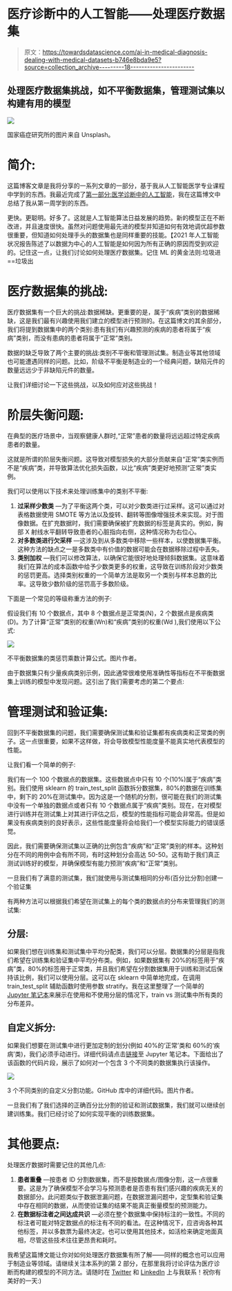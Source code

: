 # 医疗诊断中的人工智能——处理医疗数据集

> 原文：<https://towardsdatascience.com/ai-in-medical-diagnosis-dealing-with-medical-datasets-b746e8bda9e5?source=collection_archive---------18----------------------->

## 处理医疗数据集挑战，如不平衡数据集，管理测试集以构建有用的模型

![](img/a3f4a82aa04404d35d24209b4bcb02da.png)

国家癌症研究所的图片来自 Unsplash。

# **简介:**

这篇博客文章是我将分享的一系列文章的一部分，基于我从人工智能医学专业课程中学到的东西。我最近完成了[第一部分:医学诊断中的人工智能](https://www.coursera.org/learn/ai-for-medical-diagnosis)，我在这篇博文中总结了我从第一周学到的东西。

更快。更聪明。好多了。这就是人工智能算法日益发展的趋势。新的模型正在不断改进，并且速度很快。虽然对问题使用最先进的模型并知道如何有效地调优超参数很重要，但知道如何处理手头的数据集也是同样重要的技能。【2021 年人工智能状况报告陈述了以数据为中心的人工智能是如何因为所有正确的原因而受到欢迎的。记住这一点，让我们讨论如何处理医疗数据集。记住 ML 的黄金法则:垃圾进==垃圾出

# **医疗数据集的挑战:**

医疗数据集有一个巨大的挑战:数据稀缺。更重要的是，属于“疾病”类别的数据稀缺，这是我们最有兴趣使用我们建立的模型进行预测的。在这篇博文的其余部分，我们将提到数据集中的两个类别:患有我们有兴趣预测的疾病的患者将属于“疾病”类别，而没有患病的患者将属于“正常”类别。

数据的缺乏导致了两个主要的挑战:类别不平衡和管理测试集。制造业等其他领域也可能遭遇同样的问题。比如，阶级不平衡是制造业的一个经典问题，缺陷元件的数量远远少于非缺陷元件的数量。

让我们详细讨论一下这些挑战，以及如何应对这些挑战！

# **阶层失衡问题:**

在典型的医疗场景中，当观察健康人群时,“正常”患者的数量将远远超过特定疾病患者的数量。

这就是所谓的阶层失衡问题。这导致对模型损失的大部分贡献来自“正常”类实例而不是“疾病”类，并导致算法优化损失函数，以比“疾病”类更好地预测“正常”类实例。

我们可以使用以下技术来处理训练集中的类别不平衡:

1.  **过采样少数类** —为了平衡这两个类，可以对少数类进行过采样。这可以通过对表格数据使用 SMOTE 等方法以及旋转、翻转等图像增强技术来实现。对于图像数据。在扩充数据时，我们需要确保被扩充数据的标签是真实的。例如，胸部 X 射线水平翻转导致患者的心脏指向右侧，这种情况称为右位心。
2.  **对多数类进行欠采样** —这涉及到从多数类中移除一些样本，以使数据集平衡。这种方法的缺点之一是多数类中有价值的数据可能会在数据移除过程中丢失。
3.  **类别加权** —我们可以修改算法，以确保它能很好地处理倾斜数据集。这意味着我们在算法的成本函数中给予少数类更多的权重，这导致在训练阶段对少数类的惩罚更高。选择类别权重的一个简单方法是取另一个类别与样本总数的比率。这导致少数阶级的惩罚高于多数阶级。

下面是一个常见的等级称重方法的例子:

假设我们有 10 个数据点，其中 8 个数据点是正常类(N)，2 个数据点是疾病类(D)。为了计算“正常”类别的权重(Wn)和“疾病”类别的权重(Wd ),我们使用以下公式:

![](img/352cfb1e33839a43f464aebf48ad13a9.png)

不平衡数据集的类惩罚乘数计算公式。图片作者。

由于数据集只有少量疾病类别示例，因此通常很难使用准确性等指标在不平衡数据集上训练的模型中发现问题。这引出了我们需要考虑的第二个要点:

# **管理测试和验证集:**

回到不平衡数据集的问题，我们需要确保测试集和验证集都有疾病类和正常类的例子。这一点很重要，如果不这样做，将会导致模型性能度量不能真实地代表模型的性能。

让我们看一个简单的例子:

我们有一个 100 个数据点的数据集。这些数据点中只有 10 个(10%)属于“疾病”类别。我们使用 sklearn 的 train_test_split 函数拆分数据集，80%的数据在训练集中，剩下的 20%在测试集中。因为这是一个随机的分割，很可能在我们的测试集中没有一个单独的数据点或者只有 10 个数据点属于“疾病”类别。现在，在对模型进行训练并在测试集上对其进行评估之后，模型的性能指标可能会非常高。但是如果没有疾病类别的良好表示，这些性能度量将会给我们一个模型实际能力的错误感觉。

因此，我们需要确保测试集以正确的比例包含“疾病”和“正常”类别的样本。这种划分在不同的用例中会有所不同，有时这种划分会高达 50-50。这有助于我们真正测试训练好的模型，并确保模型有能力预测“疾病”和“正常”类别。

一旦我们有了满意的测试集，我们就使用与测试集相同的分布(百分比分割)创建一个验证集

有两种方法可以根据我们希望在测试集上的每个类的数据点的分布来管理我们的测试集:

## 分层:

如果我们想在训练集和测试集中平均分配类，我们可以分层。数据集的分层是指我们希望在训练集和验证集中平均分布类。例如，如果数据集有 20%的标签用于“疾病”类，80%的标签用于正常类，并且我们希望在分割数据集用于训练和测试后保持该比例，我们可以使用分层。这可以在 sklearn 中简单地完成，在调用 train_test_split 辅助函数时使用参数 stratify。我在这里整理了一个简单的 [Jupyter 笔记本](https://github.com/bikramb98/ai_in_medicine_specialization/blob/main/stratification_test.ipynb)来展示在使用和不使用分层的情况下，train vs 测试集中所有类的分布差异。

## 自定义拆分:

如果我们想要在测试集中进行更加定制的划分(例如 40%的‘正常’类和 60%的‘疾病’类)，我们必须手动进行。详细代码请点击[链接](https://github.com/bikramb98/ai_in_medicine_specialization/blob/main/custom_split.ipynb)至 Jupyter 笔记本。下面给出了该函数的代码片段，展示了如何对一个包含 3 个不同类的数据集执行该操作。

![](img/0ef4bce1f4f5c2502fea0d0938bdcb52.png)

3 个不同类别的自定义分割功能。GitHub 库中的详细代码。图片作者。

一旦我们有了我们选择的正确百分比分割的验证和测试数据集，我们就可以继续创建训练集。我们已经讨论了如何实现平衡的训练数据集。

# 其他要点:

处理医疗数据时需要记住的其他几点:

1.  **患者重叠** —按患者 ID 分割数据集，而不是按数据点/图像分割，这一点很重要。这是为了确保模型不会学习与预测患者是否患有我们感兴趣的疾病无关的数据部分。此问题类似于数据泄漏问题，在数据泄漏问题中，定型集和验证集中存在相同的数据，从而使验证集的结果不能真正衡量模型的预测能力。
2.  **在数据标注者之间达成共识** —必须在整个数据集中保持标注的一致性。不同的标注者可能对特定数据点的标注有不同的看法。在这种情况下，应咨询各种其他标签，并以多数票为最终决定。也可以使用其他技术，如活检来确定地面真相，尽管这些技术往往更昂贵和耗时。

我希望这篇博文能让你对如何处理医疗数据集有所了解——同样的概念也可以应用于制造业等领域。请继续关注本系列的第 2 部分，在那里我将讨论评估为医疗诊断而构建的模型的不同方法。请随时在 [Twitter](https://twitter.com/baruahbikram05) 和 [LinkedIn](https://www.linkedin.com/in/bikramb/) 上与我联系！祝你有美好的一天:)